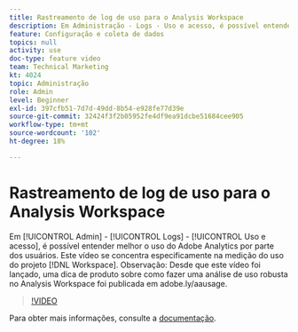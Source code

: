 ```yaml
---
title: Rastreamento de log de uso para o Analysis Workspace
description: Em Administração - Logs - Uso e acesso, é possível entender melhor o uso do Adobe Analytics por parte dos usuários. Este vídeo se concentra especificamente na medição do uso do projeto do Workspace.
feature: Configuração e coleta de dados
topics: null
activity: use
doc-type: feature video
team: Technical Marketing
kt: 4024
topic: Administração
role: Admin
level: Beginner
exl-id: 397cfb51-7d7d-49dd-8b54-e928fe77d39e
source-git-commit: 32424f3f2b05952fe4df9ea91dcbe51684cee905
workflow-type: tm+mt
source-wordcount: '102'
ht-degree: 18%

---
```


# Rastreamento de log de uso para o Analysis Workspace

Em [!UICONTROL Admin] - [!UICONTROL Logs] - [!UICONTROL Uso e acesso], é possível entender melhor o uso do Adobe Analytics por parte dos usuários. Este vídeo se concentra especificamente na medição do uso do projeto [!DNL Workspace]. Observação: Desde que este vídeo foi lançado, uma dica de produto sobre como fazer uma análise de uso robusta no Analysis Workspace foi publicada em adobe.ly/aausage.

>[!VIDEO](https://video.tv.adobe.com/v/29768/?quality=12)

Para obter mais informações, consulte a [documentação](https://docs.adobe.com/help/en/analytics/admin/admin-tools/logs.html).
